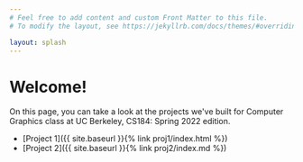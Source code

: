 ```yaml
---
# Feel free to add content and custom Front Matter to this file.
# To modify the layout, see https://jekyllrb.com/docs/themes/#overriding-theme-defaults

layout: splash
---
```


# Welcome! 

On this page, you can take a look at the projects we've built for Computer Graphics class at UC Berkeley, CS184: Spring 2022 edition. 

- [Project 1]({{ site.baseurl }}{% link proj1/index.html %})
- [Project 2]({{ site.baseurl }}{% link proj2/index.md %})
